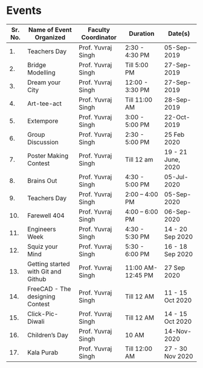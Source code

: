 # Events

|Sr. No.|      Name of Event Organized       |Faculty Coordinator|	    Duration      |	     Date(s)      |
| ----- | ---------------------------------- | ----------------- | ------------------ | ------------------|
|1.     |Teachers Day	                       |Prof. Yuvraj Singh |2:30 - 4:30 PM      |05-Sep-2019        |
|2.	    |Bridge Modelling	                   |Prof. Yuvraj Singh |Till 5:00 PM	      |27-Sep-2019        |
|3.	    |Dream your City	                   |Prof. Yuvraj Singh |12:00 - 3:30 PM     |27-Sep-2019        |
|4.	    |Art-tee-act                         |Prof. Yuvraj Singh |Till 11:00 AM	      |28-Sep-2019        |
|5.	    |Extempore	                         |Prof. Yuvraj Singh |3:00 - 5:00 PM	    |22-Oct-2019        |
|    6. |Group Discussion	                   |Prof. Yuvraj Singh |2:30 - 5:00 PM      |25 Feb 2020        |
|    7.	|Poster Making Contest	             |Prof. Yuvraj Singh |Till 12 am	        |19 - 21 June, 2020 |
|    8.	|Brains Out	                         |Prof. Yuvraj Singh |4:30 - 5:00 PM      |05-Jul-2020        |
|    9.	|Teachers Day	                       |Prof. Yuvraj Singh |2:00 – 4:00 PM	    |05-Sep-2020        |
|   10. |Farewell 404	                       |Prof. Yuvraj Singh |4:00 – 6:00 PM	    |06-Sep-2020        |
|   11. |Engineers Week	                     |Prof. Yuvraj Singh |4:30 - 5:30 PM	    |14 - 20 Sep 2020   |
|   12.	|Squiz your Mind	                   |Prof. Yuvraj Singh |5:30 - 6:00 PM	    |16 - 18 Sep 2020   |  
|   13.	|Getting started with Git and Github |Prof. Yuvraj Singh |11:00 AM- 12:45 PM	|27 Sep 2020        |
|   14.	|FreeCAD - The designing Contest     |Prof. Yuvraj Singh |Till 12 AM          |11 - 15 Oct 2020   |
|   15.	|Click-Pic-Diwali	                   |Prof. Yuvraj Singh |Till 12 AM          |14 - 15 Oct 2020   |
|   16.	|Children’s Day	                     |Prof. Yuvraj Singh |10 AM               |14-Nov-2020        |
|   17.	|Kala Purab	                         |Prof. Yuvraj Singh |Till 12:00 AM	      |27 - 30 Nov 2020   |
